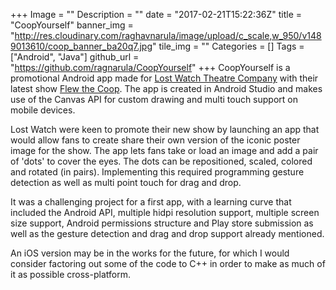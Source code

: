 +++
Image = ""
Description = ""
date = "2017-02-21T15:22:36Z"
title = "CoopYourself"
banner_img = "http://res.cloudinary.com/raghavnarula/image/upload/c_scale,w_950/v1489013610/coop_banner_ba20q7.jpg"
tile_img = ""
Categories = []
Tags = ["Android", "Java"]
github_url = "https://github.com/ragnarula/CoopYourself"
+++
CoopYourself is a promotional Android app made for [Lost Watch Theatre Company](http://www.lostwatchtheatre.co.uk/) with their latest show [Flew the Coop](http://www.lostwatchtheatre.co.uk/flew-the-coop/4592487369). The app is created in Android Studio and makes use of the Canvas API for custom drawing and multi touch support on mobile devices.

Lost Watch were keen to promote their new show by launching an app that would allow fans to create share their own version of the iconic poster image for the show. The app lets fans take or load an image and add a pair of 'dots' to cover the eyes. The dots can be repositioned, scaled, colored and rotated (in pairs). Implementing this required programming gesture detection as well as multi point touch for drag and drop.

It was a challenging project for a first app, with a learning curve that included the Android API, multiple hidpi resolution support, multiple screen size support, Android permissions structure and Play store submission as well as the gesture detection and drag and drop support already mentioned.

An iOS version may be in the works for the future, for which I would consider factoring out some of the code to C++ in order to make as much of it as possible cross-platform.
